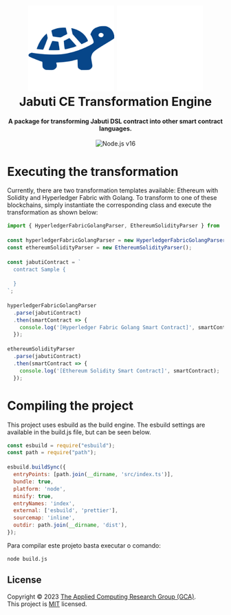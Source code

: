 <h1 align="center">
  <br>
  <img src="light.png#gh-light-mode-only" width="200" alt="Jabuti DSL">
  <img src="dark.png#gh-dark-mode-only" width="200" alt="Jabuti DSL">
  <br>
  Jabuti CE Transformation Engine
  <br>
</h1>

<h4 align="center">A package for transforming Jabuti DSL contract into other smart contract languages.</h4>

<div align="center">
  <img src="https://img.shields.io/badge/Node.js-16-green.svg" alt="Node.js v16">
</div>


# Executing the transformation

Currently, there are two transformation templates available: Ethereum with Solidity and Hyperledger Fabric with Golang. To transform to one of these blockchains, simply instantiate the corresponding class and execute the transformation as shown below:

```javascript
import { HyperledgerFabricGolangParser, EthereumSolidityParser } from 'jabuti-dsl-model-transformation';

const hyperledgerFabricGolangParser = new HyperledgerFabricGolangParser();
const ethereumSolidityParser = new EthereumSolidityParser();

const jabutiContract = `
  contract Sample {

  }
`;

hyperledgerFabricGolangParser
  .parse(jabutiContract)
  .then(smartContract => {
    console.log('[Hyperledger Fabric Golang Smart Contract]', smartContract);
  });

ethereumSolidityParser
  .parse(jabutiContract)
  .then(smartContract => {
    console.log('[Ethereum Solidity Smart Contract]', smartContract);
  });

```

# Compiling the project

This project uses esbuild as the build engine. The esbuild settings are available in the build.js file, but can be seen below.

```javascript 
const esbuild = require("esbuild");
const path = require("path");

esbuild.buildSync({
  entryPoints: [path.join(__dirname, 'src/index.ts')],
  bundle: true,
  platform: 'node',
  minify: true,
  entryNames: 'index',
  external: ['esbuild', 'prettier'],
  sourcemap: 'inline',
  outdir: path.join(__dirname, 'dist'),
});
```

Para compilar este projeto basta executar o comando: 

```shell
node build.js
```


## License

Copyright © 2023 [The Applied Computing Research Group (GCA)](https://github.com/gca-research-group).<br />
This project is [MIT](https://github.com/gca-research-group/jabuti-dsl-language-model-transformation/blob/master/LICENSE) licensed.